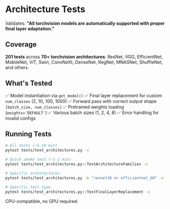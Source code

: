 # Architecture Tests

Validates: **"All torchvision models are automatically supported with proper final layer adaptation."**

## Coverage

**201 tests** across **70+ torchvision architectures**: ResNet, VGG, EfficientNet, MobileNet, ViT, Swin, ConvNeXt, DenseNet, RegNet, MNASNet, ShuffleNet, and others.

## What's Tested

✅ Model instantiation via `get_model()`
✅ Final layer replacement for custom `num_classes` (2, 10, 100, 1000)
✅ Forward pass with correct output shape `[batch_size, num_classes]`
✅ Pretrained weights loading (`weights='DEFAULT'`)
✅ Various batch sizes (1, 2, 4, 8)
✅ Error handling for invalid configs

## Running Tests

```bash
# All tests (~5-10 min)
pytest tests/test_architectures.py -v

# Quick smoke test (~1-2 min)
pytest tests/test_architectures.py::TestArchitectureFamilies -v

# Specific architectures
pytest tests/test_architectures.py -k "resnet18 or efficientnet_b0" -v

# Specific test type
pytest tests/test_architectures.py::TestFinalLayerReplacement -v
```

CPU-compatible, no GPU required.
